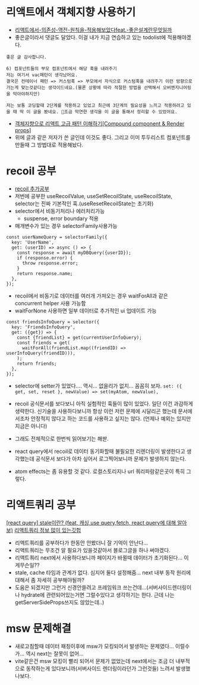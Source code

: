 # 리액트에서 객체지향 사용하기

- [리액트에서-의존성-역전-원칙을-적용해보았다feat.-좋은설계란무엇일까](https://velog.io/@yesbb/%EB%A6%AC%EC%95%A1%ED%8A%B8%EC%97%90%EC%84%9C-%EC%9D%98%EC%A1%B4%EC%84%B1-%EC%97%AD%EC%A0%84-%EC%9B%90%EC%B9%99%EC%9D%84-%EC%A0%81%EC%9A%A9%ED%95%B4%EB%B3%B4%EC%95%98%EB%8B%A4feat.-%EC%A2%8B%EC%9D%80%EC%84%A4%EA%B3%84%EB%9E%80%EB%AC%B4%EC%97%87%EC%9D%BC%EA%B9%8C)
- 좋은글이라서 댓글도 달았다. 이걸 내가 지금 연습하고 있는 todolist에 적용해야겠다.

```
좋은 글 감사합니다.

6) 컴포넌트들의 부모 컴포넌트에서 해당 훅을 내려주기
저는 여기서 vac패턴이 생각났어요.
결국은 컨테이너 패턴 => 커스텀훅 => 부모에서 자식으로 커스텀훅을 내려주기 이런 방향으로 가는게 맞는것같다는 생각이드네요.(물론 상황에 따라 적절한 방법을 선택해서 오버엔지니어링을 막아야하지만)

저는 보통 코딩할때 2단계를 적용하고 있었고 최근에 3단계의 필요성을 느끼고 적용하려고 있을 때 딱 이 글을 봤네요. 조금 막연한 생각을 이 글을 통해서 정리할 수 있었어요.
```

- [객체지향으로 리액트 고급 패턴 이해하기[Compound component & Render props]](https://velog.io/@yesbb/%EA%B0%9D%EC%B2%B4%EC%A7%80%ED%96%A5%EC%9D%98-%EA%B4%80%EC%A0%90%EC%9C%BC%EB%A1%9C-%EB%B0%94%EB%9D%BC%EB%B3%B8-%EB%A6%AC%EC%95%A1%ED%8A%B8-%EA%B3%A0%EA%B8%89-%ED%8C%A8%ED%84%B4-Compound-component-Render-props)
- 위에 글과 같은 저자가 쓴 글인데 이것도 좋다. 그리고 이미 투두리스트 컴포넌트를 만들때 그 방법대로 적용해놨다.

# recoil 공부

- [recoil 추가공부](https://recoiljs.org/ko/docs/guides/asynchronous-data-queries)
- 저번에 공부한 useRecoilValue, useSetRecoilState, useRecoilState, selector는 진짜 기본적인 훅.(useResetRecoilState는 초기화)
- selector에서 비동기처리나 에러처리가능
  - suspense, error boundary 적용
- 매개변수가 있는 경우 selectorFamily사용가능

```
const userNameQuery = selectorFamily({
  key: 'UserName',
  get: (userID) => async () => {
    const response = await myDBQuery({userID});
    if (response.error) {
      throw response.error;
    }
    return response.name;
  },
});
```

- recoil에서 비동기로 데이터를 여러개 가져오는 경우 waitForAll과 같은 concurrent helper 사용 가능함
- waitForNone 사용하면 일부 데이터로 추가적인 ui 업데이트 가능

```
const friendsInfoQuery = selector({
  key: 'FriendsInfoQuery',
  get: ({get}) => {
    const {friendList} = get(currentUserInfoQuery);
    const friends = get(
      waitForAll(friendList.map((friendID) => userInfoQuery(friendID))),
    );
    return friends;
  },
});
```

- selector에 setter가 있었다.... 역시... 없을리가 없지... 꼼꼼히 보자.
  `set: ({ get, set, reset }, newValue) => set(myAtom, newValue),`

- recoil 공식문서를 보다보니 아직 실험적인 훅들이 많이 있었다. 일단 이건 과감하게 생략한다. 신기술을 사용하다보니까 항상 이런 저런 문제에 시달리곤 했는데 문서에서조차 안정적지 않다고 하는 코드를 사용하고 싶지는 않다. (언제나 예외는 있지만 지금은 아니다)
- 그래도 전체적으로 한번씩 읽어보기는 해싿.

- react query에서 recoil로 데이터 동기화할때 불필요한 리렌더링이 발생한다고 생각했는데 공식문서 보다가 아차 싶어서 로그찍어보니까 문제가 발생하지 않는다.

- atom effects는 좀 유용할 것 같다. 로컬스토리지나 url 쿼리파람같은곳이 특히 그렇다.

# 리액트쿼리 공부

[[react query] stale이란? (feat, 캐싱,use query,fetch, react query에 대해 알아보)](https://2ham-s.tistory.com/407)
[리액트쿼리 정보 많이 있는깃헙](https://github.com/ssi02014/react-query-tutorial)

- 리액트쿼리를 공부하다가 한동안 안봤더니 잘 기억이 안난다...
- 리액트쿼리는 무조건 알 필요가 있을것같아서 블로그글을 하나 써야겠다.
- 리액트쿼리 next에서 사용하다보니까 페이지가 바뀔때 데이터가 초기화된다... 이게무슨일??
- stale, cache 타임과 관계가 없다. 심지어 둘다 설정해줌... next 내부 동작 원리에 대해서 좀 자세히 공부해야될까?
- 도움은 되겠지만 그런거 신경안쓸려고 프레임워크 쓰는건데...(서버사이드렌더링이나 hydrate에 관련되어있는거면 그럴수있다고 생각하기는 한다. 근데 나는 getServerSideProps쓰지도 않았는데..)

# msw 문제해결

- 새로고침할때 데이터 패칭이후에 msw가 모킹되어서 발생하는 문제였다... 이럴수가... 역시 next는 잘못이 없어...
- vite같은건 msw 모킹이 빨리 되어서 문제가 없었는데 next에서는 조금 더 내부적으로 동작하는게 있다보니까(서버사이드 렌더링이라던가 그런것들) 느려서 발생했나보다.
